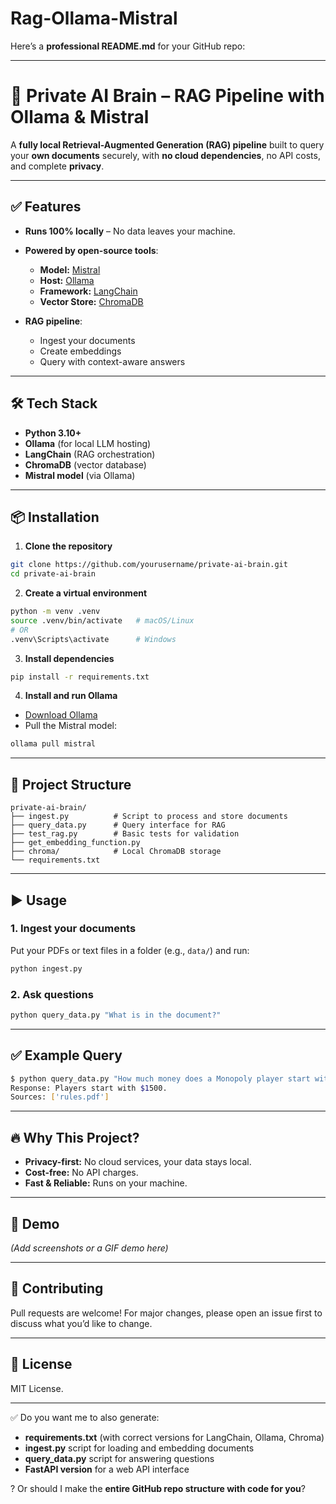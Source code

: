 # Rag-Ollama-Mistral
Here’s a **professional README.md** for your GitHub repo:

---

# 🧠 Private AI Brain – RAG Pipeline with Ollama & Mistral

A **fully local Retrieval-Augmented Generation (RAG) pipeline** built to query your **own documents** securely, with **no cloud dependencies**, no API costs, and complete **privacy**.

---

## ✅ Features

* **Runs 100% locally** – No data leaves your machine.
* **Powered by open-source tools**:

  * **Model:** [Mistral](https://mistral.ai)
  * **Host:** [Ollama](https://ollama.ai)
  * **Framework:** [LangChain](https://www.langchain.com/)
  * **Vector Store:** [ChromaDB](https://www.trychroma.com/)
* **RAG pipeline**:

  * Ingest your documents
  * Create embeddings
  * Query with context-aware answers

---

## 🛠 Tech Stack

* **Python 3.10+**
* **Ollama** (for local LLM hosting)
* **LangChain** (RAG orchestration)
* **ChromaDB** (vector database)
* **Mistral model** (via Ollama)

---

## 📦 Installation

1. **Clone the repository**

```bash
git clone https://github.com/yourusername/private-ai-brain.git
cd private-ai-brain
```

2. **Create a virtual environment**

```bash
python -m venv .venv
source .venv/bin/activate   # macOS/Linux
# OR
.venv\Scripts\activate      # Windows
```

3. **Install dependencies**

```bash
pip install -r requirements.txt
```

4. **Install and run Ollama**

* [Download Ollama](https://ollama.ai/download)
* Pull the Mistral model:

```bash
ollama pull mistral
```

---

## 📂 Project Structure

```
private-ai-brain/
├── ingest.py          # Script to process and store documents
├── query_data.py      # Query interface for RAG
├── test_rag.py        # Basic tests for validation
├── get_embedding_function.py
├── chroma/            # Local ChromaDB storage
└── requirements.txt
```

---

## ▶️ Usage

### 1. **Ingest your documents**

Put your PDFs or text files in a folder (e.g., `data/`) and run:

```bash
python ingest.py
```

### 2. **Ask questions**

```bash
python query_data.py "What is in the document?"
```

---

## ✅ Example Query

```bash
$ python query_data.py "How much money does a Monopoly player start with?"
Response: Players start with $1500.
Sources: ['rules.pdf']
```

---

## 🔥 Why This Project?

* **Privacy-first:** No cloud services, your data stays local.
* **Cost-free:** No API charges.
* **Fast & Reliable:** Runs on your machine.

---

## 📸 Demo

*(Add screenshots or a GIF demo here)*

---

## 🤝 Contributing

Pull requests are welcome! For major changes, please open an issue first to discuss what you’d like to change.

---

## 📜 License

MIT License.

---

✅ Do you want me to also generate:

* **requirements.txt** (with correct versions for LangChain, Ollama, Chroma)
* **ingest.py** script for loading and embedding documents
* **query\_data.py** script for answering questions
* **FastAPI version** for a web API interface

?
Or should I make the **entire GitHub repo structure with code for you**?
